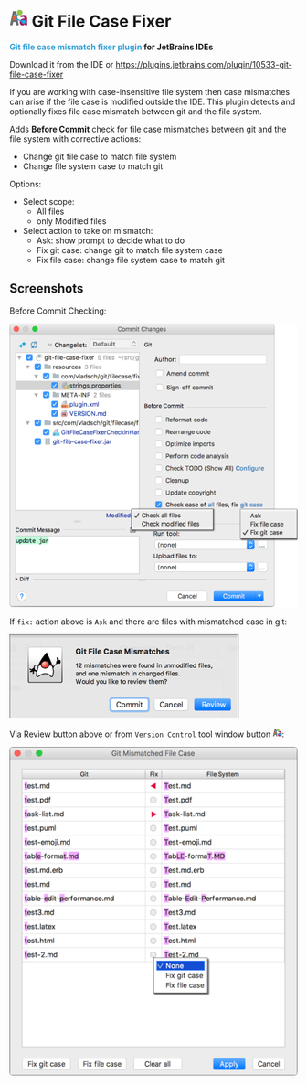 # ![Fixer_icon@2x.png](resources/icons/Fixer_icon%402x.png) Git File Case Fixer

**<span style="color:#30A0D8;">Git file case mismatch fixer plugin</span> for JetBrains IDEs**

Download it from the IDE or <https://plugins.jetbrains.com/plugin/10533-git-file-case-fixer>

If you are working with case-insensitive file system then case mismatches can arise if the file
case is modified outside the IDE. This plugin detects and optionally fixes file case mismatch
between git and the file system.

Adds **Before Commit** check for file case mismatches between git and the file system
with corrective actions:

* Change git file case to match file system
* Change file system case to match git

Options:

* Select scope:
  * All files
  * only Modified files
* Select action to take on mismatch:
  * Ask: show prompt to decide what to do
  * Fix git case: change git to match file system case
  * Fix file case: change file system case to match git

## Screenshots

Before Commit Checking: 

![ScreenShot_CommitDialog.png](assets/images/ScreenShot_CommitDialog.png)

If `fix:` action above is `Ask` and there are files with mismatched case in git:

![ScreenShot_CommitMismatchFound.png](assets/images/ScreenShot_CommitMismatchFound.png)  

Via Review button above or from `Version Control` tool window button
![Fixer_icon.png](resources/icons/Fixer_icon.png):

![ScreenShot_ShowMismatchesDialog.png](assets/images/ScreenShot_ShowMismatchesDialog.png)

